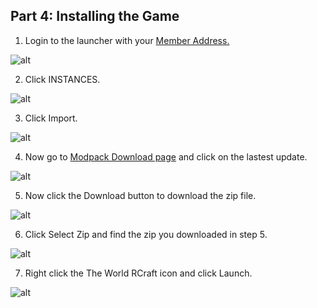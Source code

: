 Part 4: Installing the Game
---
1. Login to the launcher with your [Member Address.](https://forums.twilightgamesstudio.com/)

![alt](https://i.imgur.com/zMbtWHT.png)

2. Click INSTANCES.

![alt](https://i.imgur.com/evoGwhm.png)

3. Click Import.

![alt](https://i.imgur.com/chwjTod.png)

4. Now go to [Modpack Download page](https://www.curseforge.com/minecraft/modpacks/the-world-r-craft/files) and click on the lastest update. 

![alt](https://i.imgur.com/27ZrJSG.png)

5. Now click the Download button to download the zip file.

![alt](https://i.imgur.com/PIDTmV1.png)

6. Click Select Zip and find the zip you downloaded in step 5. 

![alt](https://i.imgur.com/NQjifZG.png)

7. Right click the The World RCraft icon and click Launch.

![alt](https://i.imgur.com/npRihNL.png)